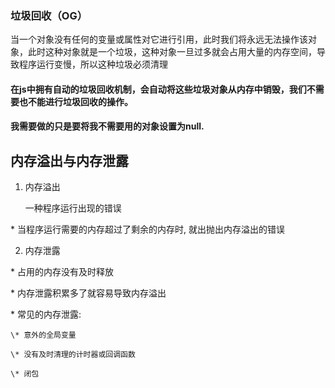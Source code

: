 ### 垃圾回收（OG）

当一个对象没有任何的变量或属性对它进行引用，此时我们将永远无法操作该对象，此时这种对象就是一个垃圾，这种对象一旦过多就会占用大量的内存空间，导致程序运行变慢，所以这种垃圾必须清理

#### 在js中拥有自动的垃圾回收机制，会自动将这些垃圾对象从内存中销毁，我们不需要也不能进行垃圾回收的操作。

#### 我需要做的只是要将我不需要用的对象设置为null.

##  内存溢出与内存泄露

1. 内存溢出

   一种程序运行出现的错误

  \* 当程序运行需要的内存超过了剩余的内存时, 就出抛出内存溢出的错误

2. 内存泄露

  \* 占用的内存没有及时释放

  \* 内存泄露积累多了就容易导致内存溢出

  \* 常见的内存泄露:

    \* 意外的全局变量

    \* 没有及时清理的计时器或回调函数

    \* 闭包

